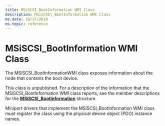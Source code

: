 ```yaml
---
title: MSiSCSI_BootInformation WMI Class
description: MSiSCSI\_BootInformation WMI Class
ms.date: 10/17/2018
ms.topic: reference
---
```


# MSiSCSI\_BootInformation WMI Class


The MSiSCSI\_BootInformationWMI class exposes information about the node that contains the boot device.

This class is unpublished. For a description of the information that the MSiSCSI\_BootInformation WMI class reports, see the member descriptions for the [**MSiSCSI\_BootInformation**](/windows-hardware/drivers/ddi/iscsiop/ns-iscsiop-_msiscsi_bootinformation) structure.

Miniport drivers that implement the MSiSCSI\_BootInformation WMI class must register the class using the physical device object (PDO) instance names.

 

